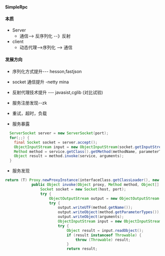 #### SimpleRpc

#### 本质
- Server
  - 通信--> 反序列化 --》反射
- client
  - 动态代理-->序列化 --> 通信

#### 发展方向
- 序列化方式提升--- hesson,fastjson
- socket 通信提升 -netty mina
- 反射代理技术提升 --- javasist,cglib (对比试验)
- 服务注册发现--zk
- 重试，超时，负载


- 服务暴露
```java
  ServerSocket server = new ServerSocket(port);
  for(;;) {
    final Socket socket = server.accept();
    ObjectInputStream input = new ObjectInputStream(socket.getInputStream());
    Method method = service.getClass().getMethod(methodName, parameterTypes); //反射
    Object result = method.invoke(service, arguments);
  }                     
```

- 服务发现
```java
return (T) Proxy.newProxyInstance(interfaceClass.getClassLoader(), new Class<?>[] {interfaceClass}, new InvocationHandler() {
            public Object invoke(Object proxy, Method method, Object[] arguments) throws Throwable {
                Socket socket = new Socket(host, port);
                try {
                    ObjectOutputStream output = new ObjectOutputStream(socket.getOutputStream());
                    try {
                        output.writeUTF(method.getName());
                        output.writeObject(method.getParameterTypes());
                        output.writeObject(arguments);
                        ObjectInputStream input = new ObjectInputStream(socket.getInputStream());
                        try {
                            Object result = input.readObject();
                            if (result instanceof Throwable) {
                                throw (Throwable) result;
                            }
                            return result;
```
